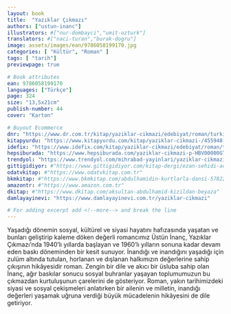 ```yaml
---
layout: book
title:  "Yazıklar Çıkmazı"
authors: ["ustun-inanc"]
illustrators: #["nur-dombayci","umit-ozturk"]
translators: #["naci-turan","burak-dogru"]
image: assets/images/ean/9786058199170.jpg
categories: [ "Kültür", "Roman" ]
tags: [ "tarih"]
previewpage: true

# Book attributes
ean: 9786058199170
languages: ["Türkçe"]
page: 324
size: "13,5x21cm"
publish-number: 44
cover: "Karton"

# Buyout Ecommerce
dnr: "https://www.dr.com.tr/kitap/yaziklar-cikmazi/edebiyat/roman/turkiye-roman/urunno=0001750171001"
kitapyurdu: "https://www.kitapyurdu.com/kitap/yaziklar-cikmazi-/455948.html&filter_name=YAZIKLAR+%C3%87IKMAZI"
idefix: "https://www.idefix.com/kitap/yaziklar-cikmazi/edebiyat/roman/turkiye-roman/urunno=0001750171001"
hepsiburada: "https://www.hepsiburada.com/yaziklar-cikmazi-p-HBV00000GTCIO"
trendyol: "https://www.trendyol.com/mihrabad-yayinlari/yaziklar-cikmazi-p-32142582"
gittigidiyor: #"https://www.gittigidiyor.com/kitap-dergi/ezan-sehidi-adnan-menderes_pdp_732728793"
odatvkitap: #"https://www.odatvkitap.com.tr"
bkmkitap: #"https://www.bkmkitap.com/abdulhamidin-kurtlarla-dansi-578226"
amazontr: #"https://www.amazon.com.tr"
dkitap: #"https://www.dkitap.com/aksultan-abdulhamid-kizildan-beyaza"
damlayayinevi: "https://www.damlayayinevi.com.tr/yaziklar-cikmazi"

# For adding excerpt add <!--more--> and break the line
---
```

Yaşadığı dönemin sosyal, kültürel ve siyasi hayatını hafızasında yaşatan ve bunları geliştirip kaleme döken değerli romancımız Üstün İnanç, Yazıklar Çıkmazı’nda 1940’lı yıllarda başlayan ve 1960’lı yılların sonuna kadar devam eden baskı döneminden bir kesit sunuyor. İnandığı ve inandığını yaşadığı için zulüm altında tutulan, horlanan ve dışlanan halkımızın değerlerine sahip çıkışının hikâyesidir roman. Zengin bir dile ve akıcı bir üsluba sahip olan İnanç, ağır baskılar sonucu sosyal buhranlar yaşayan toplumumuzun bu çıkmazdan kurtuluşunun çarelerini de gösteriyor. Roman, yakın tarihimizdeki siyasi ve sosyal çekişmeleri anlatırken bir ailenin ve milletin, inandığı değerleri yaşamak uğruna verdiği büyük mücadelenin hikâyesini de dile getiriyor.
<!--more--> 